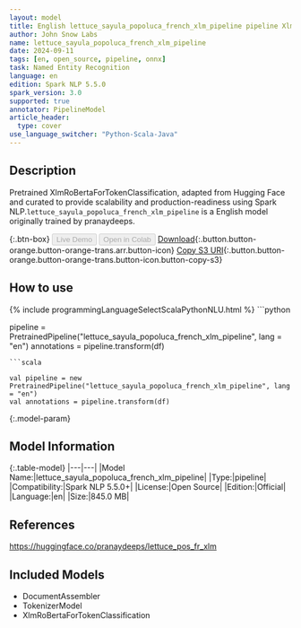 ```yaml
---
layout: model
title: English lettuce_sayula_popoluca_french_xlm_pipeline pipeline XlmRoBertaForTokenClassification from pranaydeeps
author: John Snow Labs
name: lettuce_sayula_popoluca_french_xlm_pipeline
date: 2024-09-11
tags: [en, open_source, pipeline, onnx]
task: Named Entity Recognition
language: en
edition: Spark NLP 5.5.0
spark_version: 3.0
supported: true
annotator: PipelineModel
article_header:
  type: cover
use_language_switcher: "Python-Scala-Java"
---
```


## Description

Pretrained XlmRoBertaForTokenClassification, adapted from Hugging Face and curated to provide scalability and production-readiness using Spark NLP.`lettuce_sayula_popoluca_french_xlm_pipeline` is a English model originally trained by pranaydeeps.

{:.btn-box}
<button class="button button-orange" disabled>Live Demo</button>
<button class="button button-orange" disabled>Open in Colab</button>
[Download](https://s3.amazonaws.com/auxdata.johnsnowlabs.com/public/models/lettuce_sayula_popoluca_french_xlm_pipeline_en_5.5.0_3.0_1726067291093.zip){:.button.button-orange.button-orange-trans.arr.button-icon}
[Copy S3 URI](s3://auxdata.johnsnowlabs.com/public/models/lettuce_sayula_popoluca_french_xlm_pipeline_en_5.5.0_3.0_1726067291093.zip){:.button.button-orange.button-orange-trans.button-icon.button-copy-s3}

## How to use



<div class="tabs-box" markdown="1">
{% include programmingLanguageSelectScalaPythonNLU.html %}
```python

pipeline = PretrainedPipeline("lettuce_sayula_popoluca_french_xlm_pipeline", lang = "en")
annotations =  pipeline.transform(df)   

```
```scala

val pipeline = new PretrainedPipeline("lettuce_sayula_popoluca_french_xlm_pipeline", lang = "en")
val annotations = pipeline.transform(df)

```
</div>

{:.model-param}
## Model Information

{:.table-model}
|---|---|
|Model Name:|lettuce_sayula_popoluca_french_xlm_pipeline|
|Type:|pipeline|
|Compatibility:|Spark NLP 5.5.0+|
|License:|Open Source|
|Edition:|Official|
|Language:|en|
|Size:|845.0 MB|

## References

https://huggingface.co/pranaydeeps/lettuce_pos_fr_xlm

## Included Models

- DocumentAssembler
- TokenizerModel
- XlmRoBertaForTokenClassification